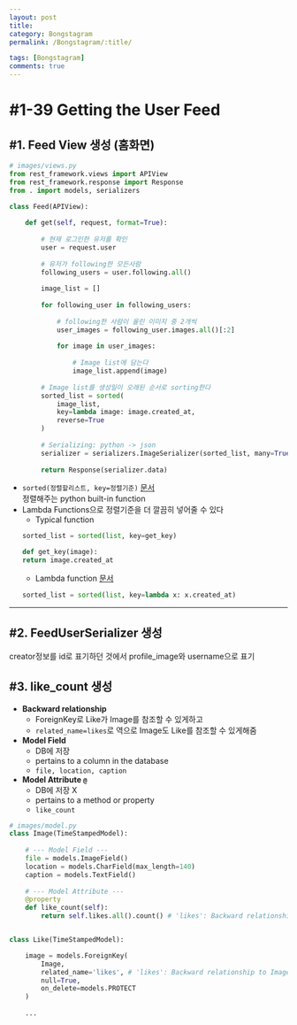 ```yaml
---
layout: post
title: 
category: Bongstagram
permalink: /Bongstagram/:title/

tags: [Bongstagram]
comments: true
---
```


# #1-39 Getting the User Feed

## #1. Feed View 생성 (홈화면)
```python
# images/views.py
from rest_framework.views import APIView
from rest_framework.response import Response
from . import models, serializers

class Feed(APIView):
    
    def get(self, request, format=True):
        
        # 현재 로그인한 유저를 확인
        user = request.user
        
        # 유저가 following한 모든사람
        following_users = user.following.all()
        
        image_list = []
        
        for following_user in following_users:
            
            # following한 사람이 올린 이미지 중 2개씩
            user_images = following_user.images.all()[:2]
            
            for image in user_images:
                
                # Image list에 담는다
                image_list.append(image)
                
        # Image list를 생성일이 오래된 순서로 sorting한다
        sorted_list = sorted(
            image_list, 
            key=lambda image: image.created_at, 
            reverse=True
        )
        
        # Serializing: python -> json
        serializer = serializers.ImageSerializer(sorted_list, many=True)
        
        return Response(serializer.data)
```

* `sorted(정렬할리스트, key=정렬기준)` [문서](https://www.pythoncentral.io/how-to-sort-a-list-tuple-or-object-with-sorted-in-python/)  
정렬해주는 python built-in function
* Lambda Functions으로 정렬기준을 더 깔끔히 넣어줄 수 있다
    * Typical function  
    ```python
    sorted_list = sorted(list, key=get_key)
    
    def get_key(image):
    return image.created_at
    ```
    * Lambda function [문서](http://www.secnetix.de/olli/Python/lambda_functions.hawk)  
    ```python
    sorted_list = sorted(list, key=lambda x: x.created_at)
    ```
---

## #2. FeedUserSerializer 생성
creator정보를 id로 표기하던 것에서 profile_image와 username으로 표기

## #3. like_count 생성
* **Backward relationship**  
    * ForeignKey로 Like가 Image를 참조할 수 있게하고
    * `related_name=likes`로 역으로 Image도 Like를 참조할 수 있게해줌
* **Model Field**  
    * DB에 저장
    * pertains to a column in the database
    * `file, location, caption`
* **Model Attribute `@`** 
    * DB에 저장 X
    * pertains to a method or property
    * `like_count`

```python
# images/model.py
class Image(TimeStampedModel):
    
    # --- Model Field ---
    file = models.ImageField()
    location = models.CharField(max_length=140)
    caption = models.TextField()
    
    # --- Model Attribute ---
    @property
    def like_count(self):
        return self.likes.all().count() # 'likes': Backward relationship from Like Model


class Like(TimeStampedModel):

    image = models.ForeignKey(
        Image, 
        related_name='likes', # 'likes': Backward relationship to Image Model
        null=True, 
        on_delete=models.PROTECT
    )
    
    ...
    
```
